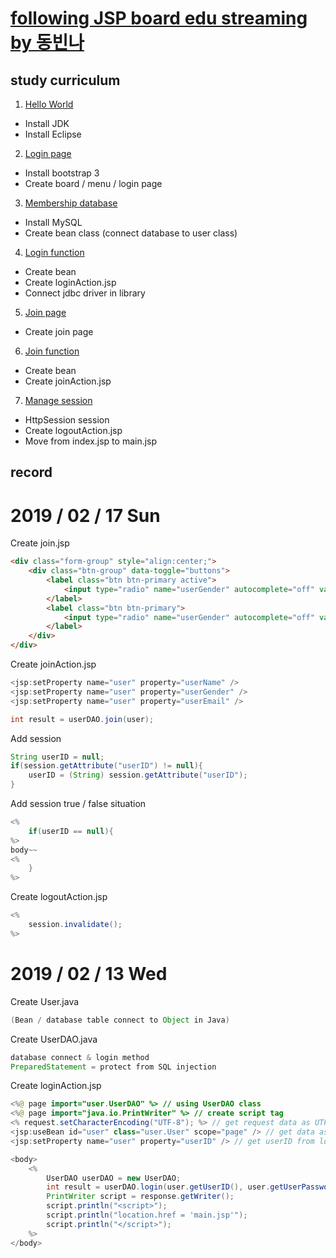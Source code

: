 # [following JSP board edu streaming by 동빈나](https://www.youtube.com/channel/UChflhu32f5EUHlY7_SetNWw)

## study curriculum
1. [Hello World](https://youtu.be/wEIBDHfoMBg)
 * Install JDK
 * Install Eclipse
2. [Login page](https://youtu.be/MtxFWczSFqU)
 * Install bootstrap 3
 * Create board / menu / login page
3. [Membership database](https://youtu.be/kN8xRG6UPZM)
 * Install MySQL
 * Create bean class (connect database to user class)
4. [Login function](https://youtu.be/RYo3OGlRoJw)
 * Create bean
 * Create loginAction.jsp
 * Connect jdbc driver in library
5. [Join page](https://youtu.be/-Kbhn2TJGn4)
 * Create join page
6. [Join function](https://youtu.be/v2mmPRLjJGw)
 * Create bean
 * Create joinAction.jsp
7. [Manage session](https://youtu.be/eJRB__ErXd4)
 * HttpSession session
 * Create logoutAction.jsp
 * Move from index.jsp to main.jsp

## record

# 2019 / 02 / 17 Sun
Create join.jsp
```html
<div class="form-group" style="align:center;">
    <div class="btn-group" data-toggle="buttons">
        <label class="btn btn-primary active">
            <input type="radio" name="userGender" autocomplete="off" value="남자" checked>남자
        </label>
        <label class="btn btn-primary">
            <input type="radio" name="userGender" autocomplete="off" value="여자" checked>여자
        </label>
    </div>
</div>
```

Create joinAction.jsp
```java
<jsp:setProperty name="user" property="userName" />
<jsp:setProperty name="user" property="userGender" />
<jsp:setProperty name="user" property="userEmail" />

int result = userDAO.join(user);
```

Add session
```java
String userID = null;
if(session.getAttribute("userID") != null){
    userID = (String) session.getAttribute("userID");
}
```

Add session true / false situation
```java
<%
    if(userID == null){ 
%>
body~~
<%
    }
%>
```

Create logoutAction.jsp
```java
<%
    session.invalidate();
%>
```

# 2019 / 02 / 13 Wed
Create User.java
```java
(Bean / database table connect to Object in Java)
```

Create UserDAO.java
```java
database connect & login method
PreparedStatement = protect from SQL injection
```

Create loginAction.jsp
```java
<%@ page import="user.UserDAO" %> // using UserDAO class
<%@ page import="java.io.PrintWriter" %> // create script tag
<% request.setCharacterEncoding("UTF-8"); %> // get request data as UTF-8 format
<jsp:useBean id="user" class="user.User" scope="page" /> // get data as User class format & only use in this page
<jsp:setProperty name="user" property="userID" /> // get userID from login page input value

<body>
    <%
        UserDAO userDAO = new UserDAO;
        int result = userDAO.login(user.getUserID(), user.getUserPassword());
        PrintWriter script = response.getWriter();
        script.println("<script>");
        script.println("location.href = 'main.jsp'");
        script.println("</script>");
    %>
</body>
```
